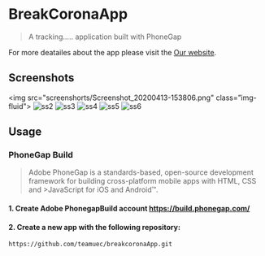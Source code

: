 # BreakCoronaApp
> A tracking..... application built with PhoneGap

For more deatailes about the app please visit the
[Our website](http://zateart.com/breakcorona/).
## Screenshots

<img src="screenshorts/Screenshot_20200413-153806.png" class=”img-fluid">
![ss2](screenshorts/Screenshot_20200413-153653.png)
![ss3](screenshorts/Screenshot_20200413-153706.png)
![ss4](screenshorts/Screenshot_20200413-153737.png)
![ss5](screenshorts/Screenshot_20200413-153746.png)
![ss6](screenshorts/Screenshot_20200413-153758.png)



## Usage
### PhoneGap Build

>Adobe PhoneGap is a standards-based, open-source development framework for building cross-platform mobile apps with HTML, CSS and >JavaScript for iOS and Android™.

#### 1. Create Adobe PhonegapBuild account https://build.phonegap.com/

#### 2. Create a new app with the following repository:

    https://github.com/teamuec/breakcoronaApp.git
